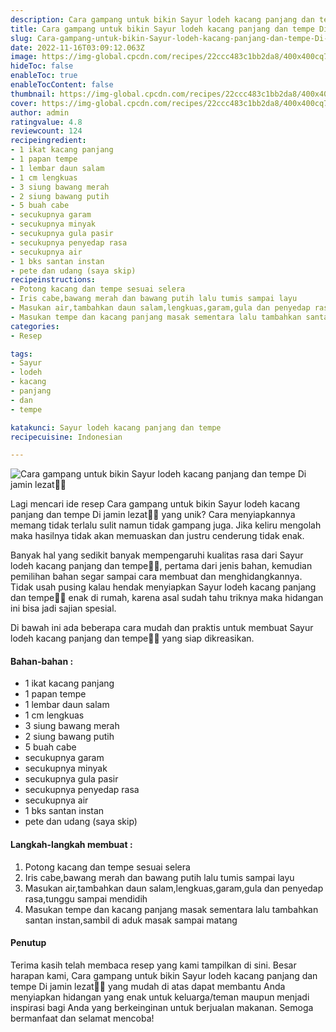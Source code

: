 ```yaml
---
description: Cara gampang untuk bikin Sayur lodeh kacang panjang dan tempe Di jamin lezat"
title: Cara gampang untuk bikin Sayur lodeh kacang panjang dan tempe Di jamin lezat
slug: Cara-gampang-untuk-bikin-Sayur-lodeh-kacang-panjang-dan-tempe-Di-jamin-lezat
date: 2022-11-16T03:09:12.063Z
image: https://img-global.cpcdn.com/recipes/22ccc483c1bb2da8/400x400cq70/photo.jpg
hideToc: false
enableToc: true
enableTocContent: false
thumbnail: https://img-global.cpcdn.com/recipes/22ccc483c1bb2da8/400x400cq70/photo.jpg
cover: https://img-global.cpcdn.com/recipes/22ccc483c1bb2da8/400x400cq70/photo.jpg
author: admin
ratingvalue: 4.8
reviewcount: 124
recipeingredient:
- 1 ikat kacang panjang
- 1 papan tempe
- 1 lembar daun salam
- 1 cm lengkuas
- 3 siung bawang merah
- 2 siung bawang putih
- 5 buah cabe
- secukupnya garam
- secukupnya minyak
- secukupnya gula pasir
- secukupnya penyedap rasa
- secukupnya air
- 1 bks santan instan
- pete dan udang (saya skip)
recipeinstructions:
- Potong kacang dan tempe sesuai selera
- Iris cabe,bawang merah dan bawang putih lalu tumis sampai layu
- Masukan air,tambahkan daun salam,lengkuas,garam,gula dan penyedap rasa,tunggu sampai mendidih
- Masukan tempe dan kacang panjang masak sementara lalu tambahkan santan instan,sambil di aduk masak sampai matang
categories:
- Resep

tags:
- Sayur
- lodeh
- kacang
- panjang
- dan
- tempe

katakunci: Sayur lodeh kacang panjang dan tempe
recipecuisine: Indonesian

---
```


![Cara gampang untuk bikin Sayur lodeh kacang panjang dan tempe Di jamin lezat👩‍🍳](https://img-global.cpcdn.com/recipes/22ccc483c1bb2da8/400x400cq70/photo.jpg)

Lagi mencari ide resep Cara gampang untuk bikin Sayur lodeh kacang panjang dan tempe Di jamin lezat👩‍🍳 yang unik? Cara menyiapkannya memang tidak terlalu sulit namun tidak gampang juga. Jika keliru mengolah maka hasilnya tidak akan memuaskan dan justru cenderung tidak enak.

Banyak hal yang sedikit banyak mempengaruhi kualitas rasa dari Sayur lodeh kacang panjang dan tempe👩‍🍳, pertama dari jenis bahan, kemudian pemilihan bahan segar sampai cara membuat dan menghidangkannya. Tidak usah pusing kalau hendak menyiapkan Sayur lodeh kacang panjang dan tempe👩‍🍳 enak di rumah, karena asal sudah tahu triknya maka hidangan ini bisa jadi sajian spesial.

Di bawah ini ada beberapa cara mudah dan praktis untuk membuat Sayur lodeh kacang panjang dan tempe👩‍🍳 yang siap dikreasikan.

<!--inarticleads1-->

#### Bahan-bahan :

- 1 ikat kacang panjang
- 1 papan tempe
- 1 lembar daun salam
- 1 cm lengkuas
- 3 siung bawang merah
- 2 siung bawang putih
- 5 buah cabe
- secukupnya garam
- secukupnya minyak
- secukupnya gula pasir
- secukupnya penyedap rasa
- secukupnya air
- 1 bks santan instan
- pete dan udang (saya skip)

<!--inarticleads2-->

#### Langkah-langkah membuat :

1. Potong kacang dan tempe sesuai selera
1. Iris cabe,bawang merah dan bawang putih lalu tumis sampai layu
1. Masukan air,tambahkan daun salam,lengkuas,garam,gula dan penyedap rasa,tunggu sampai mendidih
1. Masukan tempe dan kacang panjang masak sementara lalu tambahkan santan instan,sambil di aduk masak sampai matang

#### Penutup

Terima kasih telah membaca resep yang kami tampilkan di sini. Besar harapan kami, Cara gampang untuk bikin Sayur lodeh kacang panjang dan tempe Di jamin lezat👩‍🍳 yang mudah di atas dapat membantu Anda menyiapkan hidangan yang enak untuk keluarga/teman maupun menjadi inspirasi bagi Anda yang berkeinginan untuk berjualan makanan. Semoga bermanfaat dan selamat mencoba!